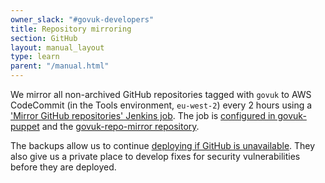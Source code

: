 ```yaml
---
owner_slack: "#govuk-developers"
title: Repository mirroring
section: GitHub
layout: manual_layout
type: learn
parent: "/manual.html"
---
```


We mirror all non-archived GitHub repositories tagged with `govuk` to AWS CodeCommit (in the Tools environment, `eu-west-2`) every 2 hours using a ['Mirror GitHub repositories' Jenkins job](https://deploy.integration.publishing.service.gov.uk/job/Mirror_Github_Repositories/). The job is [configured in govuk-puppet](https://github.com/alphagov/govuk-puppet/pull/11631/files) and the [govuk-repo-mirror repository](https://github.com/alphagov/govuk-repo-mirror).

The backups allow us to continue [deploying if GitHub is unavailable](github-unavailable.html). They also give us a private place to develop fixes for security vulnerabilities before they are deployed.
